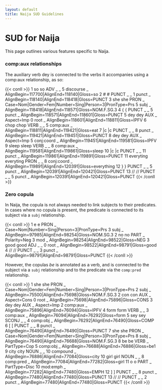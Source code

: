 ```yaml
---
layout: default
title: Naija SUD Guidelines
---
```


# SUD for Naija

This page outlines various features specific to Naija.

### comp:aux relationships

The auxiliary verb dey is connected to the verbs it accompanies using a comp:aux relationship, as so:

{{< conll >}}
1	so	so	ADV	_	_	5	discourse	_	AlignBegin=117700|AlignEnd=118140|Gloss=so
2	#	#	PUNCT	_	_	1	punct	_	AlignBegin=118140|AlignEnd=118418|Gloss=PUNCT
3	she	she	PRON	_	Case=Nom|Gender=Fem|Number=Sing|Person=3|PronType=Prs	5	subj	_	AlignBegin=118418|AlignEnd=118571|Gloss=NOM.F.SG.3
4	{	{	PUNCT	_	_	5	punct	_	AlignBegin=118571|AlignEnd=118601|Gloss=PUNCT
5	dey	dey	AUX	_	Aspect=Imp	0	root	_	AlignBegin=118601|AlignEnd=118811|Gloss=IPFV
6	chop	chop	VERB	_	_	5	comp:aux	_	AlignBegin=118811|AlignEnd=119421|Gloss=eat
7	|c	|c	PUNCT	_	_	8	punct	_	AlignBegin=119421|AlignEnd=119451|Gloss=PUNCT
8	dey	dey	AUX	_	Aspect=Imp	5	conj:coord	_	AlignBegin=119451|AlignEnd=119581|Gloss=IPFV
9	sleep	sleep	VERB	_	_	8	comp:aux	_	AlignBegin=119581|AlignEnd=119861|Gloss=sleep
10	|c	|c	PUNCT	_	_	11	punct	_	AlignBegin=119861|AlignEnd=119891|Gloss=PUNCT
11	everyting	everyting	PRON	_	_	8	conj:coord	_	AlignBegin=119891|AlignEnd=120391|Gloss=everything
12	}	}	PUNCT	_	_	5	punct	_	AlignBegin=120391|AlignEnd=120421|Gloss=PUNCT
13	//	//	PUNCT	_	_	5	punct	_	AlignBegin=120391|AlignEnd=120421|Gloss=PUNCT
{{< /conll >}}

### Zero copula

In Naija, the copula is not always needed to link subjects to their predicates. In cases where no copula is present, the predicate is connected to its subject via a `subj` relationship.

{{< conll >}}
1	e	e	PRON	_	Case=Nom|Number=Sing|Person=3|PronType=Prs	3	subj	_	AlignBegin=97985|AlignEnd=98254|Gloss=NOM.SG.3
2	no	no	PART	_	Polarity=Neg	3	mod	_	AlignBegin=98254|AlignEnd=98522|Gloss=NEG
3	good	good	ADJ	_	_	0	root	_	AlignBegin=98522|AlignEnd=98791|Gloss=good
4	//	//	PUNCT	_	_	3	punct	_	AlignBegin=98791|AlignEnd=98791|Gloss=PUNCT
{{< /conll >}}

However, the copulas *be* is annotated as a verb, and is connected to the subject via a `subj` relationship and to the predicate via the `comp:pred` relationship.

{{< conll >}}
1	she	she	PRON	_	Case=Nom|Gender=Fem|Number=Sing|Person=3|PronType=Prs	2	subj	_	AlignBegin=75500|AlignEnd=75698|Gloss=NOM.F.SG.3
2	con	con	AUX	_	Aspect=Cons	0	root	_	AlignBegin=75698|AlignEnd=75896|Gloss=CONS
3	dey	dey	AUX	_	Aspect=Imp	2	comp:aux	_	AlignBegin=75896|AlignEnd=76094|Gloss=IPFV
4	form	form	VERB	_	_	3	comp:aux	_	AlignBegin=76094|AlignEnd=76292|Gloss=form
5	sey	sey	SCONJ	_	_	4	comp:obj	_	AlignBegin=76292|AlignEnd=76490|Gloss=COMP
6	[	[	PUNCT	_	_	8	punct	_	AlignBegin=76490|AlignEnd=76490|Gloss=PUNCT
7	she	she	PRON	_	Case=Nom|Gender=Fem|Number=Sing|Person=3|PronType=Prs	8	subj	_	AlignBegin=76490|AlignEnd=76688|Gloss=NOM.F.SG.3
8	be	be	VERB	_	PartType=Cop	5	comp:obj	_	AlignBegin=76688|AlignEnd=76886|Gloss=be1
9	city	city	NOUN	_	_	10	compound	_	AlignBegin=76886|AlignEnd=77084|Gloss=city
10	girl	girl	NOUN	_	_	8	comp:pred	_	AlignBegin=77084|AlignEnd=77282|Gloss=girl
11	o	o	PART	_	PartType=Disc	10	mod:emph	_	AlignBegin=77282|AlignEnd=77480|Gloss=EMPH
12	]	]	PUNCT	_	_	8	punct	_	AlignBegin=77480|AlignEnd=77480|Gloss=PUNCT
13	//	//	PUNCT	_	_	2	punct	_	AlignBegin=77480|AlignEnd=77480|Gloss=PUNCT
{{< /conll >}}
